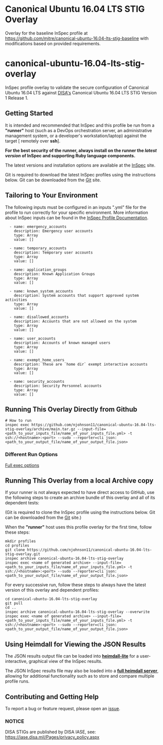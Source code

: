# Canonical Ubuntu 16.04 LTS STIG Overlay

Overlay for the baseline InSpec profile at https://github.com/mitre/canonical-ubuntu-16.04-lts-stig-baseline with modifications based on provided requirements.


# canonical-ubuntu-16.04-lts-stig-overlay
InSpec profile overlay to validate the secure configuration of Canonical Ubuntu 16.04 LTS against [DISA's](https://public.cyber.mil/stigs/) Canonical Ubuntu 16.04 LTS STIG Version 1 Release 1.

## Getting Started  
It is intended and recommended that InSpec and this profile be run from a __"runner"__ host (such as a DevOps orchestration server, an administrative management system, or a developer's workstation/laptop) against the target [ remotely over __ssh__].
    
__For the best security of the runner, always install on the runner the _latest version_ of InSpec and supporting Ruby language components.__ 

The latest versions and installation options are available at the [InSpec](http://inspec.io/) site.

Git is required to download the latest InSpec profiles using the instructions below. Git can be downloaded from the [Git](https://git-scm.com/book/en/v2/Getting-Started-Installing-Git) site. 

## Tailoring to Your Environment
The following inputs must be configured in an inputs ".yml" file for the profile to run correctly for your specific environment. More information about InSpec inputs can be found in the [InSpec Profile Documentation](https://www.inspec.io/docs/reference/profiles/).

```
  - name: emergency_accounts
    description: Emergency user accounts
    type: Array
    value: []

  - name: temporary_accounts
    description: Temporary user accounts
    type: Array
    value: []

  - name: application_groups
    description: Known Application Groups
    type: Array
    value: []

  - name: known_system_accounts
    description: System accounts that support approved system activities
    type: Array
    value: []

  - name: disallowed_accounts
    description: Accounts that are not allowed on the system
    type: Array
    value: []

  - name: user_accounts
    description: Accounts of known managed users
    type: Array
    value: []

  - name: exempt_home_users
    description: These are `home dir` exempt interactive accounts
    type: Array
    value: []

  - name: security_accounts
    description: Security Personnel accounts
    type: Array
    value: []
```
## Running This Overlay Directly from Github

```
# How to run
inspec exec https://github.com/njohnson11/canonical-ubuntu-16.04-lts-stig-overlay/archive/main.tar.gz --input-file=<path_to_your_inputs_file/name_of_your_inputs_file.yml> -t ssh://<hostname>:<port> --sudo --reporter=cli json:<path_to_your_output_file/name_of_your_output_file.json>
```

### Different Run Options

  [Full exec options](https://docs.chef.io/inspec/cli/#options-3)

## Running This Overlay from a local Archive copy 

If your runner is not always expected to have direct access to GitHub, use the following steps to create an archive bundle of this overlay and all of its dependent tests:

(Git is required to clone the InSpec profile using the instructions below. Git can be downloaded from the [Git](https://git-scm.com/book/en/v2/Getting-Started-Installing-Git) site.)

When the __"runner"__ host uses this profile overlay for the first time, follow these steps: 

```
mkdir profiles
cd profiles
git clone https://github.com/njohnson11/canonical-ubuntu-16.04-lts-stig-overlay.git
inspec archive canonical-ubuntu-16.04-lts-stig-overlay
inspec exec <name of generated archive> --input-file=<path_to_your_inputs_file/name_of_your_inputs_file.yml> -t ssh://<hostname>:<port> --sudo --reporter=cli json:<path_to_your_output_file/name_of_your_output_file.json>
```
For every successive run, follow these steps to always have the latest version of this overlay and dependent profiles:

```
cd canonical-ubuntu-16.04-lts-stig-overlay
git pull
cd ..
inspec archive canonical-ubuntu-16.04-lts-stig-overlay --overwrite
inspec exec <name of generated archive> --input-file=<path_to_your_inputs_file/name_of_your_inputs_file.yml> -t ssh://<hostname>:<port> --sudo --reporter=cli json:<path_to_your_output_file/name_of_your_output_file.json>
```

## Using Heimdall for Viewing the JSON Results

The JSON results output file can be loaded into __[heimdall-lite](https://heimdall-lite.mitre.org/)__ for a user-interactive, graphical view of the InSpec results. 

The JSON InSpec results file may also be loaded into a __[full heimdall server](https://github.com/mitre/heimdall)__, allowing for additional functionality such as to store and compare multiple profile runs.


## Contributing and Getting Help
To report a bug or feature request, please open an [issue](https://github.com/njohnson11/canonical-ubuntu-16.04-lts-stig-overlay/issues/new).


### NOTICE 

DISA STIGs are published by DISA IASE, see: https://iase.disa.mil/Pages/privacy_policy.aspx
